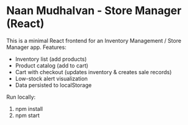 
# Naan Mudhalvan - Store Manager (React)

This is a minimal React frontend for an Inventory Management / Store Manager app.
Features:
- Inventory list (add products)
- Product catalog (add to cart)
- Cart with checkout (updates inventory & creates sale records)
- Low-stock alert visualization
- Data persisted to localStorage

Run locally:
1. npm install
2. npm start
